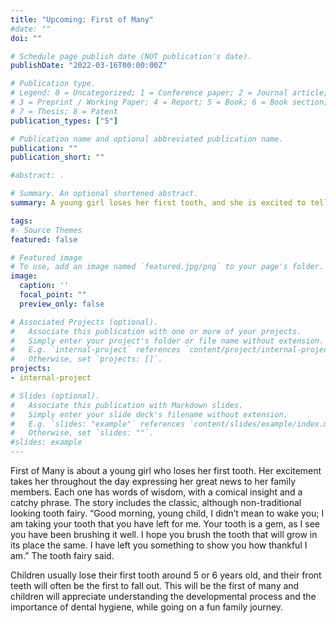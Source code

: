 ```yaml
---
title: "Upcoming: First of Many"
#date: ""
doi: ""

# Schedule page publish date (NOT publication's date).
publishDate: "2022-03-16T00:00:00Z"

# Publication type.
# Legend: 0 = Uncategorized; 1 = Conference paper; 2 = Journal article;
# 3 = Preprint / Working Paper; 4 = Report; 5 = Book; 6 = Book section;
# 7 = Thesis; 8 = Patent
publication_types: ["5"]

# Publication name and optional abbreviated publication name.
publication: ""
publication_short: ""

#abstract: .

# Summary. An optional shortened abstract.
summary: A young girl loses her first tooth, and she is excited to tell her whole family. Maybe the tooth fairy will come to visit her?

tags:
#- Source Themes
featured: false

# Featured image
# To use, add an image named `featured.jpg/png` to your page's folder. 
image:
  caption: ''
  focal_point: ""
  preview_only: false

# Associated Projects (optional).
#   Associate this publication with one or more of your projects.
#   Simply enter your project's folder or file name without extension.
#   E.g. `internal-project` references `content/project/internal-project/index.md`.
#   Otherwise, set `projects: []`.
projects:
- internal-project

# Slides (optional).
#   Associate this publication with Markdown slides.
#   Simply enter your slide deck's filename without extension.
#   E.g. `slides: "example"` references `content/slides/example/index.md`.
#   Otherwise, set `slides: ""`.
#slides: example
---
```


First of Many is about a young girl who loses her first tooth. Her excitement takes her throughout the day expressing her great news to her family members. Each one has words of wisdom, with a comical insight and a catchy phrase. The story includes the classic, although non-traditional looking tooth fairy. “Good morning, young child, I didn’t mean to wake you; I am taking your tooth that you have left for me. Your tooth is a gem, as I see you have been brushing it well. I hope you brush the tooth that will grow in its place the same. I have left you something to show you how thankful I am.” The tooth fairy said. 


Children usually lose their first tooth around 5 or 6 years old, and their front teeth will often be the first to fall out. This will be the first of many and children will appreciate understanding the developmental process and the importance of dental hygiene, while going on a fun family journey.